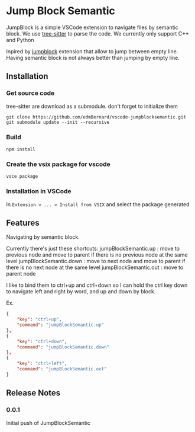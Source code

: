 # Jump Block Semantic

JumpBlock is a simple VSCode extension to navigate files by semantic block.
We use [tree-sitter](https://tree-sitter.github.io/tree-sitter/) to parse the code.
We currently only support C++ and Python

Inpired by [jumpblock](https://github.com/alexnaraghi/vscode-jumpblock) extension that allow to jump between empty line.
Having semantic block is not always better than jumping by empty line.

## Installation

### Get source code

tree-sitter are download as a submodule. don't forget to initialize them

```
git clone https://github.com/edmBernard/vscode-jumpblocksemantic.git
git submodule update --init --recursive
```

### Build
```
npm install
```

### Create the vsix package for vscode

```
vsce package
```

### Installation in VSCode

In `Extension > ... > Install from VSIX` and select the package generated

## Features

Navigating by semantic block.

Currently there's just these shortcuts:
jumpBlockSemantic.up : move to previous node and move to parent if there is no previous node at the same level
jumpBlockSemantic.down : move to next node and move to parent if there is no next node at the same level
jumpBlockSemantic.out : move to parent node

I like to bind them to ctrl+up and ctrl+down so I can hold the ctrl key down to navigate left and right by word, and up and down by block.

Ex.
```json
{
    "key": "ctrl+up",
    "command": "jumpBlockSemantic.up"
},
{
    "key": "ctrl+down",
    "command": "jumpBlockSemantic.down"
},
{
    "key": "ctrl+left",
    "command": "jumpBlockSemantic.out"
}
```

## Release Notes

### 0.0.1

Initial push of JumpBlockSemantic
